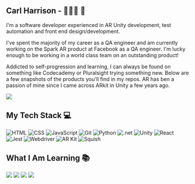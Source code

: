 ## Carl Harrison - 👨🏻‍💻 👋


I'm a software developer experienced in AR Unity development, test automation and front end design/development.

I've spent the majority of my career as a QA engineer and am currently working on the Spark AR product at Facebook as a QA engineer. I'm lucky enough to be working in a world class team on an outstanding product!

Addicted to self-progression and learning, I can always be found on something like Codecademy or Pluralsight trying something new. Below are a few snapshots of the products you'll find in my repos. AR has ben a passion of mine since I came across ARkit in Unity a few years ago.


<img src="BWC.png"/>


## My Tech Stack :computer:
<img src="https://img.shields.io/badge/-HTML-red?style=for-the-badge" alt="HTML"> <img src="https://img.shields.io/badge/-CSS-purple?style=for-the-badge" alt="CSS"> <img src="https://img.shields.io/badge/-JavaScript-yellow?style=for-the-badge" alt="JavaScript"> <img src="https://img.shields.io/badge/-Git-blue?style=for-the-badge" alt="Git"> <img src="https://img.shields.io/badge/-Python-green?style=for-the-badge" alt="Python"> <img src="https://img.shields.io/badge/-.Net -pink?style=for-the-badge" alt=".net"> <img src="https://img.shields.io/badge/-Unity-red?style=for-the-badge" alt="Unity"> <img src="https://img.shields.io/badge/-React-purple?style=for-the-badge" alt="React"> <img src="https://img.shields.io/badge/-Jest-yellow?style=for-the-badge" alt="Jest"> <img src="https://img.shields.io/badge/-Webdriver-blue?style=for-the-badge" alt="Webdriver"> <img src="https://img.shields.io/badge/-AR Kit-green?style=for-the-badge" alt="AR Kit"> <img src="https://img.shields.io/badge/-Squish-pink?style=for-the-badge" alt="Squish"> 


## What I Am Learning :books:
<img src="https://img.shields.io/badge/-MongoDB-red?style=for-the-badge"> <img src="https://img.shields.io/badge/-Tensorflow-purple?style=for-the-badge"> <img src="https://img.shields.io/badge/-Docker-yellow?style=for-the-badge"> <img src="https://img.shields.io/badge/-AWS-blue?style=for-the-badge">





